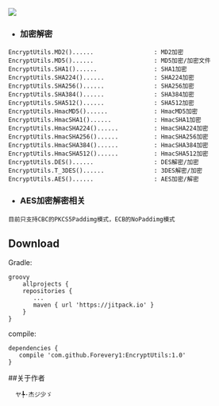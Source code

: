 [![](https://jitpack.io/v/Forevery1/EncryptUtils.svg)](https://jitpack.io/#Forevery1/EncryptUtils)

* ### 加密解密
```
EncryptUtils.MD2()......                 : MD2加密
EncryptUtils.MD5()......                 : MD5加密/加密文件
EncryptUtils.SHA1()......                : SHA1加密
EncryptUtils.SHA224()......              : SHA224加密
EncryptUtils.SHA256()......              : SHA256加密
EncryptUtils.SHA384()......              : SHA384加密
EncryptUtils.SHA512()......              : SHA512加密
EncryptUtils.HmacMD5()......             : HmacMD5加密
EncryptUtils.HmacSHA1()......            : HmacSHA1加密
EncryptUtils.HmacSHA224()......          : HmacSHA224加密
EncryptUtils.HmacSHA256()......          : HmacSHA256加密
EncryptUtils.HmacSHA384()......          : HmacSHA384加密
EncryptUtils.HmacSHA512()......          : HmacSHA512加密
EncryptUtils.DES()......                 : DES解密/加密
EncryptUtils.T_3DES()......              : 3DES解密/加密
EncryptUtils.AES()......                 : AES加密/解密
```

* ### AES加密解密相关
```
目前只支持CBC的PKCS5Paddimg模式，ECB的NoPaddimg模式
```

## Download

Gradle:
```
groovy
    allprojects {
	repositories {
	   ...
	   maven { url 'https://jitpack.io' }
    }
}
  ```
  compile:
  ```
 dependencies {
     compile 'com.github.Forevery1:EncryptUtils:1.0'
}

```

##关于作者
```
  ヤ╄·杰ジ少ゞ
```
